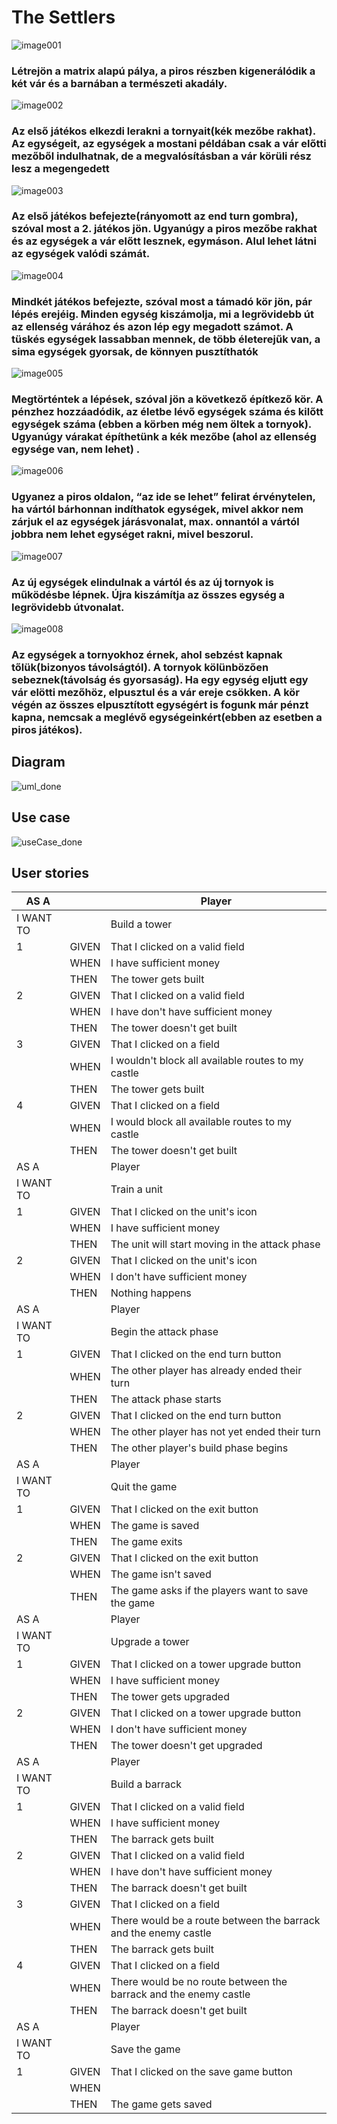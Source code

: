# The Settlers

![image001](/uploads/56dfbe7d86428f0a786cebf1d76b2c8f/image001.png)
### Létrejön a matrix alapú pálya, a piros részben kigenerálódik a két vár és a barnában a természeti akadály.
![image002](/uploads/ab493bc9b807873ab3be883e534c6112/image002.png)
### Az első játékos elkezdi lerakni a tornyait(kék mezőbe rakhat). Az egységeit, az egységek a mostani példában csak a vár előtti mezőből indulhatnak, de a megvalósításban a vár körüli rész lesz a megengedett
![image003](/uploads/5a7718099c8903a2f993b8df81a2b484/image003.png)
### Az első játékos befejezte(rányomott az end turn gombra), szóval most a 2. játékos jön. Ugyanúgy a piros mezőbe rakhat és az egységek a vár előtt lesznek, egymáson. Alul lehet látni az egységek valódi számát.
![image004](/uploads/5b42d9602ed0cd2a9c3ee3f64c2f8e71/image004.png)
### Mindkét játékos befejezte, szóval most a támadó kör jön, pár lépés erejéig. Minden egység kiszámolja, mi a legrövidebb út az ellenség várához és azon lép egy megadott számot. A tüskés egységek lassabban  mennek, de több életerejűk van, a sima egységek gyorsak, de könnyen pusztíthatók
![image005](/uploads/3cdccf21b7a27121706b065737694e69/image005.png)
### Megtörténtek a lépések, szóval jön a következő építkező kör. A pénzhez hozzáadódik, az életbe lévő egységek száma és kilőtt egységek száma (ebben a körben még nem öltek a tornyok). Ugyanúgy várakat építhetünk a kék mezőbe (ahol az ellenség egysége van, nem lehet) .
![image006](/uploads/0f57847920fbea9872f8f0c124e12891/image006.png)
### Ugyanez a piros oldalon, “az ide se lehet” felirat érvénytelen, ha vártól bárhonnan indíthatok egységek, mivel akkor nem zárjuk el az egységek járásvonalat, max. onnantól a vártól jobbra nem lehet egységet rakni, mivel beszorul. 
![image007](/uploads/26e8276adefe981f92c0ee5d902c437d/image007.png)
### Az új egységek elindulnak a vártól és az új tornyok is működésbe lépnek. Újra kiszámítja az összes egység a legrövidebb útvonalat.
![image008](/uploads/ae93b7a97727a1eac3c89ed61e21daac/image008.png)
### Az egységek a tornyokhoz érnek, ahol sebzést kapnak tőlük(bizonyos távolságtól). A tornyok kölünbözően sebeznek(távolság és gyorsaság). Ha egy egység eljutt egy vár elötti mezőhöz, elpusztul és a vár ereje csökken. A kör végén az összes elpusztított egységért is fogunk már pénzt kapna, nemcsak a meglévő egységeinkért(ebben az esetben a piros játékos). 
## Diagram
![uml_done](/uploads/65052e3fa94e2ec2701ea09b8b071035/uml_done.PNG)

## Use case 
![useCase_done](/uploads/7a6ad3d171eda6ad2459d0ca47a1bfa1/useCase_done.PNG)

## User stories

| AS A      |       | Player                                                           |
|-----------|-------|------------------------------------------------------------------|
| I WANT TO |       | Build a tower                                                    |
| 1         | GIVEN | That I clicked on a valid field                                  |
|           | WHEN  | I have sufficient money                                          |
|           | THEN  | The tower gets built                                             |
| 2         | GIVEN | That I clicked on a valid field                                  |
|           | WHEN  | I have don't have sufficient money                               |
|           | THEN  | The tower doesn't get built                                      |
| 3         | GIVEN | That I clicked on a field                                        |
|           | WHEN  | I wouldn't block all available routes to my castle               |
|           | THEN  | The tower gets built                                             |
| 4         | GIVEN | That I clicked on a field                                        |
|           | WHEN  | I would block all available routes to my castle                  |
|           | THEN  | The tower doesn't get built                                      |
| AS A      |       | Player                                                           |
| I WANT TO |       | Train a unit                                                     |
| 1         | GIVEN | That I clicked on the unit's icon                                |
|           | WHEN  | I have sufficient money                                          |
|           | THEN  | The unit will start moving in the attack phase                   |
| 2         | GIVEN | That I clicked on the unit's icon                                |
|           | WHEN  | I don't have sufficient money                                    |
|           | THEN  | Nothing happens                                                  |
| AS A      |       | Player                                                           |
| I WANT TO |       | Begin the attack phase                                           |
| 1         | GIVEN | That I clicked on the end turn button                            |
|           | WHEN  | The other player has already ended their turn                    |
|           | THEN  | The attack phase starts                                          |
| 2         | GIVEN | That I clicked on the end turn button                            |
|           | WHEN  | The other player has not yet ended their turn                    |
|           | THEN  | The other player's build phase begins                            |
| AS A      |       | Player                                                           |
| I WANT TO |       | Quit the game                                                    |
| 1         | GIVEN | That I clicked on the exit button                                |
|           | WHEN  | The game is saved                                                |
|           | THEN  | The game exits                                                   |
| 2         | GIVEN | That I clicked on the exit button                                |
|           | WHEN  | The game isn't saved                                             |
|           | THEN  | The game asks if the players want to save the game               |
| AS A      |       | Player                                                           |
| I WANT TO |       | Upgrade a tower                                                  |
| 1         | GIVEN | That I clicked on a tower upgrade button                         |
|           | WHEN  | I have sufficient money                                          |
|           | THEN  | The tower gets upgraded                                          |
| 2         | GIVEN | That I clicked on a tower upgrade button                         |
|           | WHEN  | I don't have sufficient money                                    |
|           | THEN  | The tower doesn't get upgraded                                   |
| AS A      |       | Player                                                           |
| I WANT TO |       | Build a barrack                                                  |
| 1         | GIVEN | That I clicked on a valid field                                  |
|           | WHEN  | I have sufficient money                                          |
|           | THEN  | The barrack gets built                                           |
| 2         | GIVEN | That I clicked on a valid field                                  |
|           | WHEN  | I have don't have sufficient money                               |
|           | THEN  | The barrack doesn't get built                                    |
| 3         | GIVEN | That I clicked on a field                                        |
|           | WHEN  | There would be a route between the barrack and the enemy castle  |
|           | THEN  | The barrack gets built                                           |
| 4         | GIVEN | That I clicked on a field                                        |
|           | WHEN  | There would be no route between the barrack and the enemy castle |
|           | THEN  | The barrack doesn't get built                                    |
| AS A      |       | Player                                                           |
| I WANT TO |       | Save the game                                                    |
| 1         | GIVEN | That I clicked on the save game button                           |
|           | WHEN  |                                                                  |
|           | THEN  | The game gets saved                                              |
